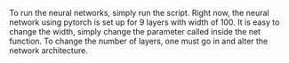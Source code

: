To run the neural networks, simply run the script. Right now, the neural network using pytorch is set up for 9 layers with width of 100. It is easy to change the width, simply change the parameter called inside the net function. To change the number of layers, one must go in and alter the network architecture. 
